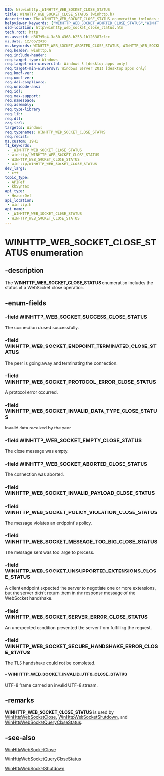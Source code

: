 ```yaml
---
UID: NE:winhttp._WINHTTP_WEB_SOCKET_CLOSE_STATUS
title: WINHTTP_WEB_SOCKET_CLOSE_STATUS (winhttp.h)
description: The WINHTTP_WEB_SOCKET_CLOSE_STATUS enumeration includes the status of a WebSocket close operation.
helpviewer_keywords: ["WINHTTP_WEB_SOCKET_ABORTED_CLOSE_STATUS","WINHTTP_WEB_SOCKET_CLOSE_STATUS","WINHTTP_WEB_SOCKET_CLOSE_STATUS enumeration [HTTP]","WINHTTP_WEB_SOCKET_EMPTY_CLOSE_STATUS","WINHTTP_WEB_SOCKET_ENDPOINT_TERMINATED_CLOSE_STATUS","WINHTTP_WEB_SOCKET_INVALID_DATA_TYPE_CLOSE_STATUS","WINHTTP_WEB_SOCKET_INVALID_UTF8_CLOSE_STATUS","WINHTTP_WEB_SOCKET_MESSAGE_TOO_BIG_CLOSE_STATUS","WINHTTP_WEB_SOCKET_POLICY_VIOLATION_CLOSE_STATUS","WINHTTP_WEB_SOCKET_PROTOCOL_ERROR_CLOSE_STATUS","WINHTTP_WEB_SOCKET_SECURE_HANDSHAKE_ERROR_CLOSE_STATUS","WINHTTP_WEB_SOCKET_SERVER_ERROR_CLOSE_STATUS","WINHTTP_WEB_SOCKET_SUCCESS_CLOSE_STATUS","WINHTTP_WEB_SOCKET_UNSUPPORTED_EXTENSIONS_CLOSE_STATUS","http.winhttp_web_socket_close_status","winhttp/WINHTTP_WEB_SOCKET_ABORTED_CLOSE_STATUS","winhttp/WINHTTP_WEB_SOCKET_CLOSE_STATUS","winhttp/WINHTTP_WEB_SOCKET_EMPTY_CLOSE_STATUS","winhttp/WINHTTP_WEB_SOCKET_ENDPOINT_TERMINATED_CLOSE_STATUS","winhttp/WINHTTP_WEB_SOCKET_INVALID_DATA_TYPE_CLOSE_STATUS","winhttp/WINHTTP_WEB_SOCKET_INVALID_UTF8_CLOSE_STATUS","winhttp/WINHTTP_WEB_SOCKET_MESSAGE_TOO_BIG_CLOSE_STATUS","winhttp/WINHTTP_WEB_SOCKET_POLICY_VIOLATION_CLOSE_STATUS","winhttp/WINHTTP_WEB_SOCKET_PROTOCOL_ERROR_CLOSE_STATUS","winhttp/WINHTTP_WEB_SOCKET_SECURE_HANDSHAKE_ERROR_CLOSE_STATUS","winhttp/WINHTTP_WEB_SOCKET_SERVER_ERROR_CLOSE_STATUS","winhttp/WINHTTP_WEB_SOCKET_SUCCESS_CLOSE_STATUS","winhttp/WINHTTP_WEB_SOCKET_UNSUPPORTED_EXTENSIONS_CLOSE_STATUS"]
old-location: http\winhttp_web_socket_close_status.htm
tech.root: http
ms.assetid: d86795e4-3a30-4368-b253-1b126387efcc
ms.date: 12/05/2018
ms.keywords: WINHTTP_WEB_SOCKET_ABORTED_CLOSE_STATUS, WINHTTP_WEB_SOCKET_CLOSE_STATUS, WINHTTP_WEB_SOCKET_CLOSE_STATUS enumeration [HTTP], WINHTTP_WEB_SOCKET_EMPTY_CLOSE_STATUS, WINHTTP_WEB_SOCKET_ENDPOINT_TERMINATED_CLOSE_STATUS, WINHTTP_WEB_SOCKET_INVALID_DATA_TYPE_CLOSE_STATUS, WINHTTP_WEB_SOCKET_INVALID_UTF8_CLOSE_STATUS, WINHTTP_WEB_SOCKET_MESSAGE_TOO_BIG_CLOSE_STATUS, WINHTTP_WEB_SOCKET_POLICY_VIOLATION_CLOSE_STATUS, WINHTTP_WEB_SOCKET_PROTOCOL_ERROR_CLOSE_STATUS, WINHTTP_WEB_SOCKET_SECURE_HANDSHAKE_ERROR_CLOSE_STATUS, WINHTTP_WEB_SOCKET_SERVER_ERROR_CLOSE_STATUS, WINHTTP_WEB_SOCKET_SUCCESS_CLOSE_STATUS, WINHTTP_WEB_SOCKET_UNSUPPORTED_EXTENSIONS_CLOSE_STATUS, http.winhttp_web_socket_close_status, winhttp/WINHTTP_WEB_SOCKET_ABORTED_CLOSE_STATUS, winhttp/WINHTTP_WEB_SOCKET_CLOSE_STATUS, winhttp/WINHTTP_WEB_SOCKET_EMPTY_CLOSE_STATUS, winhttp/WINHTTP_WEB_SOCKET_ENDPOINT_TERMINATED_CLOSE_STATUS, winhttp/WINHTTP_WEB_SOCKET_INVALID_DATA_TYPE_CLOSE_STATUS, winhttp/WINHTTP_WEB_SOCKET_INVALID_UTF8_CLOSE_STATUS, winhttp/WINHTTP_WEB_SOCKET_MESSAGE_TOO_BIG_CLOSE_STATUS, winhttp/WINHTTP_WEB_SOCKET_POLICY_VIOLATION_CLOSE_STATUS, winhttp/WINHTTP_WEB_SOCKET_PROTOCOL_ERROR_CLOSE_STATUS, winhttp/WINHTTP_WEB_SOCKET_SECURE_HANDSHAKE_ERROR_CLOSE_STATUS, winhttp/WINHTTP_WEB_SOCKET_SERVER_ERROR_CLOSE_STATUS, winhttp/WINHTTP_WEB_SOCKET_SUCCESS_CLOSE_STATUS, winhttp/WINHTTP_WEB_SOCKET_UNSUPPORTED_EXTENSIONS_CLOSE_STATUS
req.header: winhttp.h
req.include-header: 
req.target-type: Windows
req.target-min-winverclnt: Windows 8 [desktop apps only]
req.target-min-winversvr: Windows Server 2012 [desktop apps only]
req.kmdf-ver: 
req.umdf-ver: 
req.ddi-compliance: 
req.unicode-ansi: 
req.idl: 
req.max-support: 
req.namespace: 
req.assembly: 
req.type-library: 
req.lib: 
req.dll: 
req.irql: 
targetos: Windows
req.typenames: WINHTTP_WEB_SOCKET_CLOSE_STATUS
req.redist: 
ms.custom: 19H1
f1_keywords:
 - _WINHTTP_WEB_SOCKET_CLOSE_STATUS
 - winhttp/_WINHTTP_WEB_SOCKET_CLOSE_STATUS
 - WINHTTP_WEB_SOCKET_CLOSE_STATUS
 - winhttp/WINHTTP_WEB_SOCKET_CLOSE_STATUS
dev_langs:
 - c++
topic_type:
 - APIRef
 - kbSyntax
api_type:
 - HeaderDef
api_location:
 - winhttp.h
api_name:
 - _WINHTTP_WEB_SOCKET_CLOSE_STATUS
 - WINHTTP_WEB_SOCKET_CLOSE_STATUS
---
```


# WINHTTP_WEB_SOCKET_CLOSE_STATUS enumeration


## -description

The <b>WINHTTP_WEB_SOCKET_CLOSE_STATUS</b> enumeration includes the status of a WebSocket close operation.

## -enum-fields

### -field WINHTTP_WEB_SOCKET_SUCCESS_CLOSE_STATUS

The connection closed successfully.

### -field WINHTTP_WEB_SOCKET_ENDPOINT_TERMINATED_CLOSE_STATUS

The peer is going away and terminating the connection.

### -field WINHTTP_WEB_SOCKET_PROTOCOL_ERROR_CLOSE_STATUS

A protocol error occurred.

### -field WINHTTP_WEB_SOCKET_INVALID_DATA_TYPE_CLOSE_STATUS

Invalid data received by the peer.

### -field WINHTTP_WEB_SOCKET_EMPTY_CLOSE_STATUS

The close message was empty.

### -field WINHTTP_WEB_SOCKET_ABORTED_CLOSE_STATUS

The connection was aborted.

### -field WINHTTP_WEB_SOCKET_INVALID_PAYLOAD_CLOSE_STATUS

### -field WINHTTP_WEB_SOCKET_POLICY_VIOLATION_CLOSE_STATUS

The message violates an endpoint's policy.

### -field WINHTTP_WEB_SOCKET_MESSAGE_TOO_BIG_CLOSE_STATUS

The message sent was too large to process.

### -field WINHTTP_WEB_SOCKET_UNSUPPORTED_EXTENSIONS_CLOSE_STATUS

A client endpoint expected the server to negotiate one or more extensions, but the server didn't return them in the response message of the WebSocket handshake.

### -field WINHTTP_WEB_SOCKET_SERVER_ERROR_CLOSE_STATUS

An unexpected condition prevented the server from
      fulfilling the request.

### -field WINHTTP_WEB_SOCKET_SECURE_HANDSHAKE_ERROR_CLOSE_STATUS

The
      TLS handshake could not be completed.


#### - WINHTTP_WEB_SOCKET_INVALID_UTF8_CLOSE_STATUS

 UTF-8 frame carried an invalid UTF-8 stream.

## -remarks

<b>WINHTTP_WEB_SOCKET_CLOSE_STATUS</b> is used by <a href="/windows/desktop/api/winhttp/nf-winhttp-winhttpwebsocketclose">WinHttpWebSocketClose</a>, <a href="/windows/desktop/api/winhttp/nf-winhttp-winhttpwebsocketshutdown">WinHttpWebSocketShutdown</a>, and <a href="/windows/desktop/api/winhttp/nf-winhttp-winhttpwebsocketqueryclosestatus">WinHttpWebSocketQueryCloseStatus</a>.

## -see-also

<a href="/windows/desktop/api/winhttp/nf-winhttp-winhttpwebsocketclose">WinHttpWebSocketClose</a>



<a href="/windows/desktop/api/winhttp/nf-winhttp-winhttpwebsocketqueryclosestatus">WinHttpWebSocketQueryCloseStatus</a>



<a href="/windows/desktop/api/winhttp/nf-winhttp-winhttpwebsocketshutdown">WinHttpWebSocketShutdown</a>

